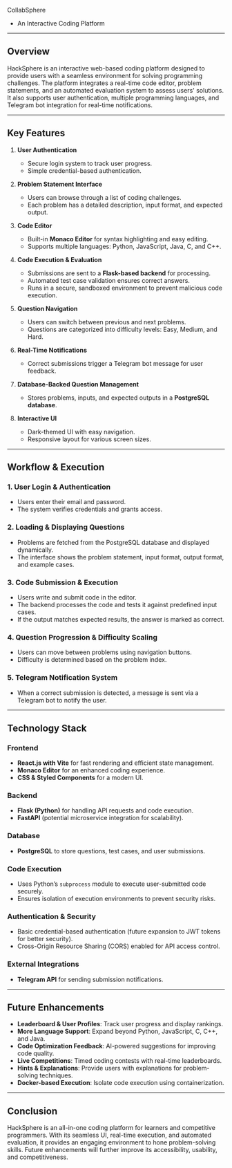 CollabSphere
 - An Interactive Coding Platform

---

## **Overview**
HackSphere is an interactive web-based coding platform designed to provide users with a seamless environment for solving programming challenges. The platform integrates a real-time code editor, problem statements, and an automated evaluation system to assess users' solutions. It also supports user authentication, multiple programming languages, and Telegram bot integration for real-time notifications.

---

## **Key Features**

1. **User Authentication**
   - Secure login system to track user progress.
   - Simple credential-based authentication.

2. **Problem Statement Interface**
   - Users can browse through a list of coding challenges.
   - Each problem has a detailed description, input format, and expected output.

3. **Code Editor**
   - Built-in **Monaco Editor** for syntax highlighting and easy editing.
   - Supports multiple languages: Python, JavaScript, Java, C, and C++.

4. **Code Execution & Evaluation**
   - Submissions are sent to a **Flask-based backend** for processing.
   - Automated test case validation ensures correct answers.
   - Runs in a secure, sandboxed environment to prevent malicious code execution.

5. **Question Navigation**
   - Users can switch between previous and next problems.
   - Questions are categorized into difficulty levels: Easy, Medium, and Hard.

6. **Real-Time Notifications**
   - Correct submissions trigger a Telegram bot message for user feedback.

7. **Database-Backed Question Management**
   - Stores problems, inputs, and expected outputs in a **PostgreSQL database**.

8. **Interactive UI**
   - Dark-themed UI with easy navigation.
   - Responsive layout for various screen sizes.

---

## **Workflow & Execution**

### **1. User Login & Authentication**
- Users enter their email and password.
- The system verifies credentials and grants access.

### **2. Loading & Displaying Questions**
- Problems are fetched from the PostgreSQL database and displayed dynamically.
- The interface shows the problem statement, input format, output format, and example cases.

### **3. Code Submission & Execution**
- Users write and submit code in the editor.
- The backend processes the code and tests it against predefined input cases.
- If the output matches expected results, the answer is marked as correct.

### **4. Question Progression & Difficulty Scaling**
- Users can move between problems using navigation buttons.
- Difficulty is determined based on the problem index.

### **5. Telegram Notification System**
- When a correct submission is detected, a message is sent via a Telegram bot to notify the user.

---

## **Technology Stack**

### **Frontend**
- **React.js with Vite** for fast rendering and efficient state management.
- **Monaco Editor** for an enhanced coding experience.
- **CSS & Styled Components** for a modern UI.

### **Backend**
- **Flask (Python)** for handling API requests and code execution.
- **FastAPI** (potential microservice integration for scalability).

### **Database**
- **PostgreSQL** to store questions, test cases, and user submissions.

### **Code Execution**
- Uses Python’s `subprocess` module to execute user-submitted code securely.
- Ensures isolation of execution environments to prevent security risks.

### **Authentication & Security**
- Basic credential-based authentication (future expansion to JWT tokens for better security).
- Cross-Origin Resource Sharing (CORS) enabled for API access control.

### **External Integrations**
- **Telegram API** for sending submission notifications.

---

## **Future Enhancements**
- **Leaderboard & User Profiles**: Track user progress and display rankings.
- **More Language Support**: Expand beyond Python, JavaScript, C, C++, and Java.
- **Code Optimization Feedback**: AI-powered suggestions for improving code quality.
- **Live Competitions**: Timed coding contests with real-time leaderboards.
- **Hints & Explanations**: Provide users with explanations for problem-solving techniques.
- **Docker-based Execution**: Isolate code execution using containerization.

---

## **Conclusion**
HackSphere is an all-in-one coding platform for learners and competitive programmers. With its seamless UI, real-time execution, and automated evaluation, it provides an engaging environment to hone problem-solving skills. Future enhancements will further improve its accessibility, usability, and competitiveness.

